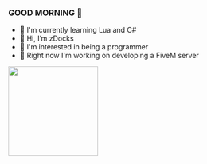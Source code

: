 ### GOOD MORNING 👋

- 🌱 I'm currently learning Lua and C#
- 👋 Hi, I’m zDocks
- 👀 I'm interested in being a programmer
- 👀 Right now I'm working on developing a FiveM server

<div align="left">
  <a href="https://github.com/rafaballerini">
  <img height="180em" src="https://github-readme-stats.vercel.app/api?username=zdocks&show_icons=true&theme=dark&include_all_commits=true&count_private=true"/>
</div>
  
